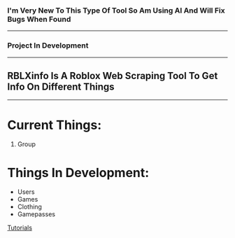 
### I'm Very New To This Type Of Tool So Am Using AI And Will Fix Bugs When Found

-------

### Project In Development 

-------

## RBLXinfo Is A Roblox Web Scraping Tool To Get Info On Different Things

-------

# Current Things:
1.  Group

# Things In Development:
- Users
- Games
- Clothing
- Gamepasses

[Tutorials](Tutorials.md)